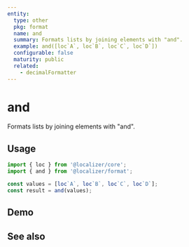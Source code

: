 ```yaml
---
entity:
  type: other
  pkg: format
  name: and
  summary: Formats lists by joining elements with "and".
  example: and([loc`A`, loc`B`, loc`C`, loc`D`])
  configurable: false
  maturity: public
  related:
    - decimalFormatter
---
```


# and <Package name="format"/>

Formats lists by joining elements with "and".

## Usage

```typescript twoslash
import { loc } from '@localizer/core';
import { and } from '@localizer/format';

const values = [loc`A`, loc`B`, loc`C`, loc`D`];
const result = and(values);
```

## Demo

<script setup>
  import { ref } from 'vue';
  import { NFormItem } from 'naive-ui/es/form';
  import { loc } from '@localizer/core';

  const value = [loc`A`, loc`B`, loc`C`, loc`D`];
</script>

<EntityDemo :args="[value]">
</EntityDemo>

## See also

<Entities />
